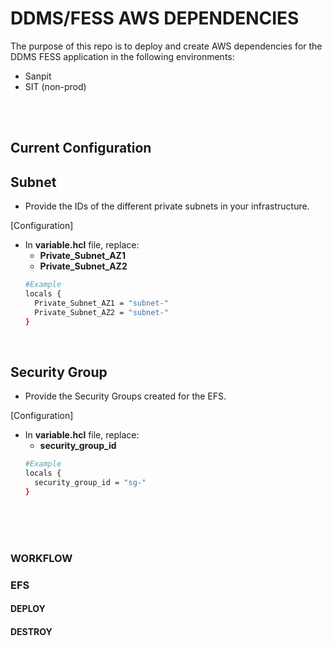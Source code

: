 # DDMS/FESS AWS DEPENDENCIES
The purpose of this repo is to deploy and create AWS dependencies for the DDMS FESS application in the following environments:
- Sanpit
- SIT (non-prod)

<br />
<br />



## Current Configuration

## Subnet
- Provide the IDs of the different private subnets in your infrastructure.

[Configuration] <br />
- In **variable.hcl** file, replace:
  -  **Private_Subnet_AZ1**
  -  **Private_Subnet_AZ2** 
  ```bash
  #Example
  locals {
    Private_Subnet_AZ1 = "subnet-"
    Private_Subnet_AZ2 = "subnet-"
  }
  ```

<br />

## Security Group
- Provide the Security Groups created for the EFS. 

[Configuration] <br />
- In **variable.hcl** file, replace:
  -  **security_group_id**
  ```bash
  #Example
  locals {
    security_group_id = "sg-"
  }
  ```

<br />
<br />
<br />


### WORKFLOW

### EFS

#### DEPLOY


#### DESTROY



